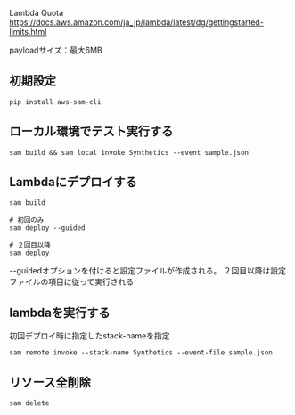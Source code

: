 Lambda Quota
https://docs.aws.amazon.com/ja_jp/lambda/latest/dg/gettingstarted-limits.html

payloadサイズ：最大6MB


## 初期設定

```
pip install aws-sam-cli
```

## ローカル環境でテスト実行する

```
sam build && sam local invoke Synthetics --event sample.json
```

## Lambdaにデプロイする

```
sam build

# 初回のみ
sam deploy --guided

# ２回目以降
sam deploy
```

--guidedオプションを付けると設定ファイルが作成される。
２回目以降は設定ファイルの項目に従って実行される


## lambdaを実行する
初回デプロイ時に指定したstack-nameを指定
```
sam remote invoke --stack-name Synthetics --event-file sample.json
```

## リソース全削除

```
sam delete
```
